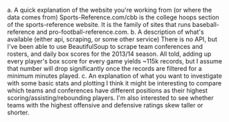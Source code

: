 a. A quick explanation of the website you're working from (or where the data comes from)
	Sports-Reference.com/cbb is the college hoops section of the sports-reference website. It is the family of sites that runs baseball-reference and pro-football-reference.com.
b. A description of what's available (either api, scraping, or some other service)
	There is no API, but I've been able to use BeautifulSoup to scrape team conferences and rosters, and daily box scores for the 2013/14 season. All told, adding up every player's box score for every game yields ~115k records, but I assume that number will drop significantly once the records are filtered for a minimum minutes played.
c. An explanation of what you want to investigate with some basic stats and plotting
	I think it might be interesting to compare which teams and conferences have different positions as their highest scoring/assisting/rebounding players. I'm also interested to see whether teams with the highest offensive and defensive ratings skew taller or shorter.
